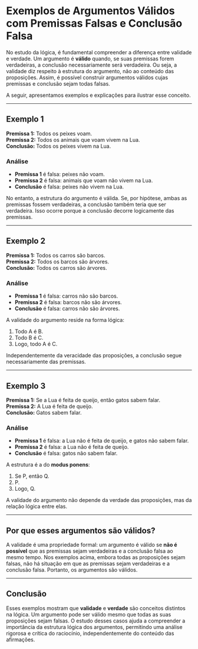# Exemplos de Argumentos Válidos com Premissas Falsas e Conclusão Falsa

No estudo da lógica, é fundamental compreender a diferença entre validade e verdade. Um argumento é **válido** quando, se suas premissas forem verdadeiras, a conclusão necessariamente será verdadeira. Ou seja, a validade diz respeito à estrutura do argumento, não ao conteúdo das proposições. Assim, é possível construir argumentos válidos cujas premissas e conclusão sejam todas falsas.

A seguir, apresentamos exemplos e explicações para ilustrar esse conceito.

---

## Exemplo 1

**Premissa 1:** Todos os peixes voam.  
**Premissa 2:** Todos os animais que voam vivem na Lua.  
**Conclusão:** Todos os peixes vivem na Lua.

### Análise

- **Premissa 1** é falsa: peixes não voam.
- **Premissa 2** é falsa: animais que voam não vivem na Lua.
- **Conclusão** é falsa: peixes não vivem na Lua.

No entanto, a estrutura do argumento é válida. Se, por hipótese, ambas as premissas fossem verdadeiras, a conclusão também teria que ser verdadeira. Isso ocorre porque a conclusão decorre logicamente das premissas.

---

## Exemplo 2

**Premissa 1:** Todos os carros são barcos.  
**Premissa 2:** Todos os barcos são árvores.  
**Conclusão:** Todos os carros são árvores.

### Análise

- **Premissa 1** é falsa: carros não são barcos.
- **Premissa 2** é falsa: barcos não são árvores.
- **Conclusão** é falsa: carros não são árvores.

A validade do argumento reside na forma lógica:

1. Todo A é B.
2. Todo B é C.
3. Logo, todo A é C.

Independentemente da veracidade das proposições, a conclusão segue necessariamente das premissas.

---

## Exemplo 3

**Premissa 1:** Se a Lua é feita de queijo, então gatos sabem falar.  
**Premissa 2:** A Lua é feita de queijo.  
**Conclusão:** Gatos sabem falar.

### Análise

- **Premissa 1** é falsa: a Lua não é feita de queijo, e gatos não sabem falar.
- **Premissa 2** é falsa: a Lua não é feita de queijo.
- **Conclusão** é falsa: gatos não sabem falar.

A estrutura é a do **modus ponens**:

1. Se P, então Q.
2. P.
3. Logo, Q.

A validade do argumento não depende da verdade das proposições, mas da relação lógica entre elas.

---

## Por que esses argumentos são válidos?

A validade é uma propriedade formal: um argumento é válido se **não é possível** que as premissas sejam verdadeiras e a conclusão falsa ao mesmo tempo. Nos exemplos acima, embora todas as proposições sejam falsas, não há situação em que as premissas sejam verdadeiras e a conclusão falsa. Portanto, os argumentos são válidos.

---

## Conclusão

Esses exemplos mostram que **validade** e **verdade** são conceitos distintos na lógica. Um argumento pode ser válido mesmo que todas as suas proposições sejam falsas. O estudo desses casos ajuda a compreender a importância da estrutura lógica dos argumentos, permitindo uma análise rigorosa e crítica do raciocínio, independentemente do conteúdo das afirmações.